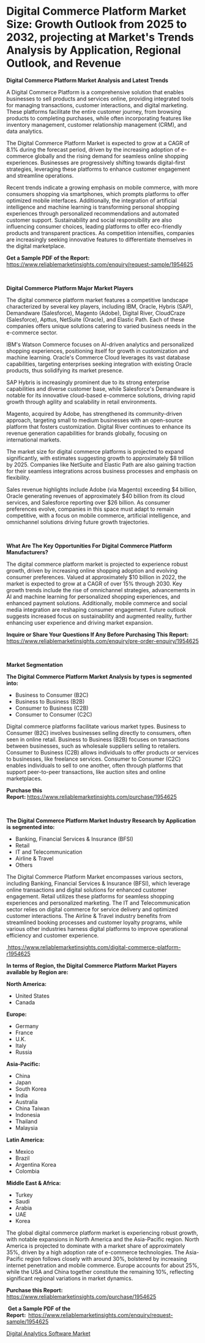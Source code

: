 <p><h1>Digital Commerce Platform Market Size: Growth Outlook from 2025 to 2032, projecting at Market's Trends Analysis by Application, Regional Outlook, and Revenue</h1></p><p><strong>Digital Commerce Platform Market Analysis and Latest Trends</strong></p>
<p><p>A Digital Commerce Platform is a comprehensive solution that enables businesses to sell products and services online, providing integrated tools for managing transactions, customer interactions, and digital marketing. These platforms facilitate the entire customer journey, from browsing products to completing purchases, while often incorporating features like inventory management, customer relationship management (CRM), and data analytics.</p><p>The Digital Commerce Platform Market is expected to grow at a CAGR of 8.1% during the forecast period, driven by the increasing adoption of e-commerce globally and the rising demand for seamless online shopping experiences. Businesses are progressively shifting towards digital-first strategies, leveraging these platforms to enhance customer engagement and streamline operations. </p><p>Recent trends indicate a growing emphasis on mobile commerce, with more consumers shopping via smartphones, which prompts platforms to offer optimized mobile interfaces. Additionally, the integration of artificial intelligence and machine learning is transforming personal shopping experiences through personalized recommendations and automated customer support. Sustainability and social responsibility are also influencing consumer choices, leading platforms to offer eco-friendly products and transparent practices. As competition intensifies, companies are increasingly seeking innovative features to differentiate themselves in the digital marketplace.</p></p>
<p><strong>Get a Sample PDF of the Report:&nbsp;</strong> <a href="https://www.reliablemarketinsights.com/enquiry/request-sample/1954625?utm_campaign=3167&utm_medium=2&utm_source=Github&utm_content=ia&utm_term=09032025&utm_id=digital-commerce-platform">https://www.reliablemarketinsights.com/enquiry/request-sample/1954625</a></p>
<p>&nbsp;</p>
<p><strong>Digital Commerce Platform Major Market Players</strong></p>
<p><p>The digital commerce platform market features a competitive landscape characterized by several key players, including IBM, Oracle, Hybris (SAP), Demandware (Salesforce), Magento (Adobe), Digital River, CloudCraze (Salesforce), Apttus, NetSuite (Oracle), and Elastic Path. Each of these companies offers unique solutions catering to varied business needs in the e-commerce sector.</p><p>IBM's Watson Commerce focuses on AI-driven analytics and personalized shopping experiences, positioning itself for growth in customization and machine learning. Oracle's Commerce Cloud leverages its vast database capabilities, targeting enterprises seeking integration with existing Oracle products, thus solidifying its market presence.</p><p>SAP Hybris is increasingly prominent due to its strong enterprise capabilities and diverse customer base, while Salesforce's Demandware is notable for its innovative cloud-based e-commerce solutions, driving rapid growth through agility and scalability in retail environments.</p><p>Magento, acquired by Adobe, has strengthened its community-driven approach, targeting small to medium businesses with an open-source platform that fosters customization. Digital River continues to enhance its revenue generation capabilities for brands globally, focusing on international markets.</p><p>The market size for digital commerce platforms is projected to expand significantly, with estimates suggesting growth to approximately $8 trillion by 2025. Companies like NetSuite and Elastic Path are also gaining traction for their seamless integrations across business processes and emphasis on flexibility.</p><p>Sales revenue highlights include Adobe (via Magento) exceeding $4 billion, Oracle generating revenues of approximately $40 billion from its cloud services, and Salesforce reporting over $26 billion. As consumer preferences evolve, companies in this space must adapt to remain competitive, with a focus on mobile commerce, artificial intelligence, and omnichannel solutions driving future growth trajectories.</p></p>
<p>&nbsp;</p>
<p><strong>What Are The Key Opportunities For Digital Commerce Platform Manufacturers?</strong></p>
<p><p>The digital commerce platform market is projected to experience robust growth, driven by increasing online shopping adoption and evolving consumer preferences. Valued at approximately $10 billion in 2022, the market is expected to grow at a CAGR of over 15% through 2030. Key growth trends include the rise of omnichannel strategies, advancements in AI and machine learning for personalized shopping experiences, and enhanced payment solutions. Additionally, mobile commerce and social media integration are reshaping consumer engagement. Future outlook suggests increased focus on sustainability and augmented reality, further enhancing user experience and driving market expansion.</p></p>
<p><strong>Inquire or Share Your Questions If Any Before Purchasing This Report:</strong> <a href="https://www.reliablemarketinsights.com/enquiry/pre-order-enquiry/1954625?utm_campaign=3167&utm_medium=2&utm_source=Github&utm_content=ia&utm_term=09032025&utm_id=digital-commerce-platform">https://www.reliablemarketinsights.com/enquiry/pre-order-enquiry/1954625</a></p>
<p>&nbsp;</p>
<p><strong>Market Segmentation</strong></p>
<p><strong>The Digital Commerce Platform Market Analysis by types is segmented into:</strong></p>
<p><ul><li>Business to Consumer (B2C)</li><li>Business to Business (B2B)</li><li>Consumer to Business (C2B)</li><li>Consumer to Consumer (C2C)</li></ul></p>
<p><p>Digital commerce platforms facilitate various market types. Business to Consumer (B2C) involves businesses selling directly to consumers, often seen in online retail. Business to Business (B2B) focuses on transactions between businesses, such as wholesale suppliers selling to retailers. Consumer to Business (C2B) allows individuals to offer products or services to businesses, like freelance services. Consumer to Consumer (C2C) enables individuals to sell to one another, often through platforms that support peer-to-peer transactions, like auction sites and online marketplaces.</p></p>
<p><strong>Purchase this Report:&nbsp;</strong><a href="https://www.reliablemarketinsights.com/purchase/1954625?utm_campaign=3167&utm_medium=2&utm_source=Github&utm_content=ia&utm_term=09032025&utm_id=digital-commerce-platform">https://www.reliablemarketinsights.com/purchase/1954625</a></p>
<p>&nbsp;</p>
<p><strong>The Digital Commerce Platform Market Industry Research by Application is segmented into:</strong></p>
<p><ul><li>Banking, Financial Services & Insurance (BFSI)</li><li>Retail</li><li>IT and Telecommunication</li><li>Airline & Travel</li><li>Others</li></ul></p>
<p><p>The Digital Commerce Platform Market encompasses various sectors, including Banking, Financial Services & Insurance (BFSI), which leverage online transactions and digital solutions for enhanced customer engagement. Retail utilizes these platforms for seamless shopping experiences and personalized marketing. The IT and Telecommunication sector relies on digital commerce for service delivery and optimized customer interactions. The Airline & Travel industry benefits from streamlined booking processes and customer loyalty programs, while various other industries harness digital platforms to improve operational efficiency and customer experience.</p></p>
<p><a href="https://www.reliablemarketinsights.com/digital-commerce-platform-r1954625?utm_campaign=3167&utm_medium=2&utm_source=Github&utm_content=ia&utm_term=09032025&utm_id=digital-commerce-platform">&nbsp;https://www.reliablemarketinsights.com/digital-commerce-platform-r1954625</a></p>
<p><strong>In terms of Region, the Digital Commerce Platform Market Players available by Region are:</strong></p>
<p>
    <p> <strong> North America: </strong>
        <ul>
            <li>United States</li>
            <li>Canada</li>
        </ul>
        </p> 
    <p> <strong> Europe: </strong>
        <ul>
            <li>Germany</li>
            <li>France</li>
            <li>U.K.</li>
            <li>Italy</li>
            <li>Russia</li>
        </ul>
        </p> 
    <p> <strong> Asia-Pacific: </strong>
        <ul>
            <li>China</li>
            <li>Japan</li>
            <li>South Korea</li>
            <li>India</li>
            <li>Australia</li>
            <li>China Taiwan</li>
            <li>Indonesia</li>
            <li>Thailand</li>
            <li>Malaysia</li>
        </ul>
        </p> 
    <p> <strong> Latin America: </strong>
        <ul>
            <li>Mexico</li>
            <li>Brazil</li>
            <li>Argentina Korea</li>
            <li>Colombia</li>
        </ul>
        </p> 
    <p> <strong> Middle East & Africa: </strong>
        <ul>
            <li>Turkey</li>
            <li>Saudi</li>
            <li>Arabia</li>
            <li>UAE</li>
            <li>Korea</li>
        </ul>
    </p>
    </p>
<p><p>The global digital commerce platform market is experiencing robust growth, with notable expansions in North America and the Asia-Pacific region. North America is projected to dominate with a market share of approximately 35%, driven by a high adoption rate of e-commerce technologies. The Asia-Pacific region follows closely with around 30%, bolstered by increasing internet penetration and mobile commerce. Europe accounts for about 25%, while the USA and China together constitute the remaining 10%, reflecting significant regional variations in market dynamics.</p></p>
<p><strong>Purchase this Report: </strong><a href="https://www.reliablemarketinsights.com/purchase/1954625?utm_campaign=3167&utm_medium=2&utm_source=Github&utm_content=ia&utm_term=09032025&utm_id=digital-commerce-platform">https://www.reliablemarketinsights.com/purchase/1954625</a></p>
<p>&nbsp;<strong>Get a Sample PDF of the Report:&nbsp;&nbsp;</strong><a href="https://www.reliablemarketinsights.com/enquiry/request-sample/1954625?utm_campaign=3167&utm_medium=2&utm_source=Github&utm_content=ia&utm_term=09032025&utm_id=digital-commerce-platform">https://www.reliablemarketinsights.com/enquiry/request-sample/1954625</a></p>
<p><strong></strong></p>
<p><p><a href="https://github.com/shewlisapsai/Market-Research-Report-List-1/blob/main/digital-analytics-software-market.md?utm_campaign=3167&utm_medium=2&utm_source=Github&utm_content=ia&utm_term=09032025&utm_id=digital-commerce-platform">Digital Analytics Software Market</a></p></p>